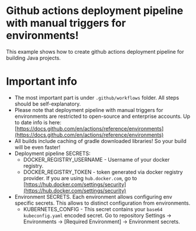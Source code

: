 # Github actions deployment pipeline with manual triggers for environments!
This example shows how to create github actions deployment pipeline for building Java projects.

# Important info
- The most important part is under `.github/workflows` folder. All steps should be self-explanatory.
- Please note that deployment pipeline with manual triggers for environments are restricted to open-source and enterprise accounts. Up to date info is here: [https://docs.github.com/en/actions/reference/environments](https://docs.github.com/en/actions/reference/environments)
- All builds include caching of gradle downloaded libraries! So your build will be even faster!
- Deployment pipeline SECRETS:
  * DOCKER_REGISTRY_USERNAME - Username of your docker registry.
  * DOCKER_REGISTRY_TOKEN - token generated via docker registry provider. If you are using `hub.docker.com`, go to [https://hub.docker.com/settings/security](https://hub.docker.com/settings/security)  
- Environment SECRETS. Each environment allows configuring env specific secrets. This allows to distinct configuration from environments.
  * KUBERNETES_CONFIG - This secret contains your `base64 kubeconfig.yaml` encoded secret. Go to repository Settings -> Environments -> [Required Environment] -> Environment secrets.      